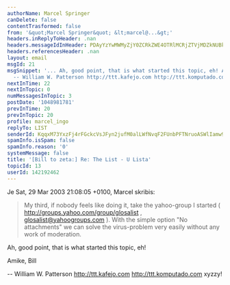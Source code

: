 ```yaml
---
authorName: Marcel Springer
canDelete: false
contentTrasformed: false
from: '&quot;Marcel Springer&quot; &lt;marcel@...&gt;'
headers.inReplyToHeader: .nan
headers.messageIdInHeader: PDAyYzYwMWMyZjY0ZCRkZWE4OTRlMCRjZTVjMDZkNUBkZWZhdWx0Pg==
headers.referencesHeader: .nan
layout: email
msgId: 21
msgSnippet: '... Ah, good point, that is what started this topic, eh! Amike, Bill
  -- William W. Patterson http://ttt.kafejo.com http://ttt.komputado.com xyzzy!'
nextInTime: 22
nextInTopic: 0
numMessagesInTopic: 3
postDate: '1048981781'
prevInTime: 20
prevInTopic: 20
profile: marcel_ingo
replyTo: LIST
senderId: KqqxM73YxzFj4rFGckcVsJFyn2jufM0alLWfNvqF2FUnbPFTNruoASWlIamw9QDZaNuNnMPD7ksaEzhuUjgskOZBHPAN9E4PbkHNZ5he
spamInfo.isSpam: false
spamInfo.reason: '0'
systemMessage: false
title: '[Bill to zeta:] Re: The List - U Lista'
topicId: 13
userId: 142192462
---
```


Je Sat, 29 Mar 2003 21:08:05 +0100, Marcel skribis:

> My third, if nobody feels like doing it, take the yahoo-group I
> started ( http://groups.yahoo.com/group/glosalist ,
> glosalist@yahoogroups.com ).  With the simple option "No attachments"
> we can solve the virus-problem very easily without any work of
> moderation.

Ah, good point, that is what started this topic, eh!

Amike,
Bill


-- 
William W. Patterson
http://ttt.kafejo.com
http://ttt.komputado.com
xyzzy!




